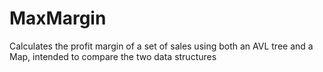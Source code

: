 # MaxMargin
Calculates the profit margin of a set of sales using both an AVL tree and a Map, intended to compare the two data structures

